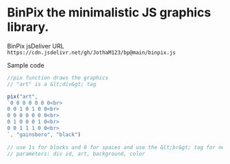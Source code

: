 # BinPix the minimalistic JS graphics library.


BinPix jsDeliver URL `https://cdn.jsdelivr.net/gh/JothaM123/bp@main/binpix.js`

Sample code 
```js
//pix function draws the graphics
// "art" is a &lt;div&gt; tag

pix("art",
`0 0 0 0 0 0 0<br>
0 0 1 0 1 0 0<br>
0 0 0 0 0 0 0<br>
0 1 0 0 0 1 0<br>
0 0 1 1 1 0 0<br>
`, "gainsboro", "black")
            
// use 1s for blocks and 0 for spaces and use the &lt;br&gt; tag for new lines     
// parameters: div id, art, background, color  
```
